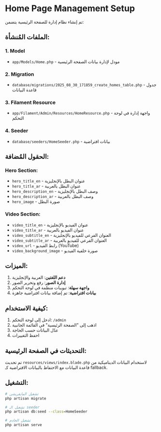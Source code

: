 # Home Page Management Setup

تم إنشاء نظام إدارة للصفحة الرئيسية يتضمن:

## الملفات المُنشأة:

### 1. Model
- `app/Models/Home.php` - مودل لإدارة بيانات الصفحة الرئيسية

### 2. Migration
- `database/migrations/2025_08_30_171859_create_homes_table.php` - جدول قاعدة البيانات

### 3. Filament Resource
- `app/Filament/Admin/Resources/HomeResource.php` - واجهة إدارة في لوحة التحكم

### 4. Seeder
- `database/seeders/HomeSeeder.php` - بيانات افتراضية

## الحقول المُضافة:

### Hero Section:
- `hero_title_en` - عنوان البطل بالإنجليزية
- `hero_title_ar` - عنوان البطل بالعربية
- `hero_description_en` - وصف البطل بالإنجليزية
- `hero_description_ar` - وصف البطل بالعربية
- `hero_image` - صورة البطل

### Video Section:
- `video_title_en` - عنوان الفيديو بالإنجليزية
- `video_title_ar` - عنوان الفيديو بالعربية
- `video_subtitle_en` - العنوان الفرعي للفيديو بالإنجليزية
- `video_subtitle_ar` - العنوان الفرعي للفيديو بالعربية
- `video_url` - رابط الفيديو (YouTube)
- `video_background_image` - صورة خلفية الفيديو

## الميزات:

1. **دعم اللغتين**: العربية والإنجليزية
2. **إدارة الصور**: رفع وتحرير الصور
3. **واجهة سهلة**: تبويبات منظمة في لوحة التحكم
4. **بيانات افتراضية**: تم إضافة بيانات افتراضية جاهزة

## كيفية الاستخدام:

1. ادخل إلى لوحة التحكم: `/admin`
2. اذهب إلى "الصفحة الرئيسية" في القائمة الجانبية
3. عدّل البيانات حسب الحاجة
4. احفظ التغييرات

## التحديثات في الصفحة الرئيسية:

تم تحديث `resources/views/index.blade.php` لاستخدام البيانات الديناميكية من قاعدة البيانات مع الاحتفاظ بالبيانات الافتراضية كـ fallback.

## التشغيل:

```bash
# تشغيل المايقريشن
php artisan migrate

# تشغيل الـ seeder
php artisan db:seed --class=HomeSeeder

# تشغيل الخادم
php artisan serve
```
